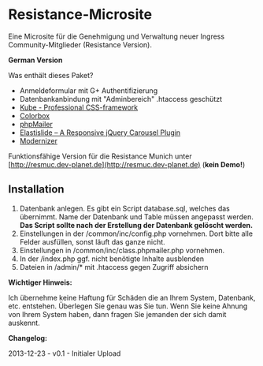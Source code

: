 Resistance-Microsite
====================

Eine Microsite für die Genehmigung und Verwaltung neuer Ingress Community-Mitglieder (Resistance Version).

**German Version**

Was enthält dieses Paket?

- Anmeldeformular mit G+ Authentifizierung
- Datenbankanbindung mit "Adminbereich" .htaccess geschützt
- [Kube - Professional CSS-framework](http://imperavi.com/kube/)
- [Colorbox](http://www.jacklmoore.com/colorbox/) 
- [phpMailer](https://github.com/PHPMailer/PHPMailer)
- [Elastislide – A Responsive jQuery Carousel Plugin](http://tympanus.net/codrops/2011/09/12/elastislide-responsive-carousel/) 
- [Modernizer](http://modernizr.com/)

Funktionsfähige Version für die Resistance Munich unter [http://resmuc.dev-planet.de](http://resmuc.dev-planet.de) (**kein Demo!**)

## Installation ##

1. Datenbank anlegen. Es gibt ein Script database.sql, welches das übernimmt. Name der Datenbank und Table müssen angepasst werden. **Das Script sollte nach der Erstellung der Datenbank gelöscht werden.**
2. Einstellungen in der /common/inc/config.php vornehmen. Dort bitte alle Felder ausfüllen, sonst läuft das ganze nicht.
3. Einstellungen in /common/inc/class.phpmailer.php vornehmen. 
4. In der /index.php ggf. nicht benötigte Inhalte ausblenden
5. Dateien in /admin/* mit .htaccess gegen Zugriff absichern

**Wichtiger Hinweis:**

Ich übernehme keine Haftung für Schäden die an Ihrem System, Datenbank, etc. entstehen. Überlegen Sie genau was Sie tun. Wenn Sie keine Ahnung von Ihrem System haben, dann fragen Sie jemanden der sich damit auskennt. 


**Changelog:**

2013-12-23 - v0.1 - Initialer Upload